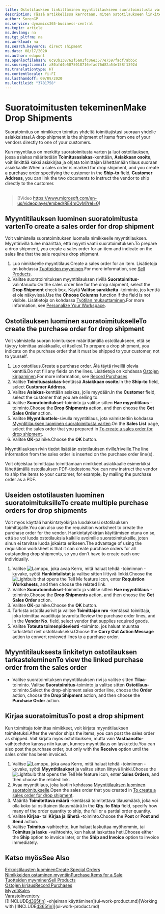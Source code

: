```yaml
---
title: Ostotilauksen linkittäminen myyntitilaukseen suoratoimitusta varten | Microsoft Docs
description: Tässä artikkelissa kerrotaan, miten ostotilaukseen linkitetty myyntitilaus luodaan. Näin toimitus voidaan tehdä suoraan toimittajalta asiakkaalle.
author: SorenGP
ms.service: dynamics365-business-central
ms.topic: article
ms.devlang: na
ms.tgt_pltfrm: na
ms.workload: na
ms.search.keywords: direct shipment
ms.date: 08/17/2020
ms.author: edupont
ms.openlocfilehash: 0c93b138762f5a01fc06e3577e7597facf7abb5c
ms.sourcegitcommit: a80afd4e5075018716efad76d82a54e158f1392d
ms.translationtype: HT
ms.contentlocale: fi-FI
ms.lasthandoff: 09/09/2020
ms.locfileid: "3781758"
---
```

# <a name="make-drop-shipments"></a><span data-ttu-id="e7590-103">Suoratoimitusten tekeminen</span><span class="sxs-lookup"><span data-stu-id="e7590-103">Make Drop Shipments</span></span>

<span data-ttu-id="e7590-104">Suoratoimitus on nimikkeen toimitus yhdeltä toimittajistasi suoraan yhdelle asiakkaistasi.</span><span class="sxs-lookup"><span data-stu-id="e7590-104">A drop shipment is the shipment of items from one of your vendors directly to one of your customers.</span></span>

<span data-ttu-id="e7590-105">Kun myyntilaus on merkitty suoratoimitusta varten ja luot ostotilauksen, jossa asiakas määritetään **Toimitusasiakas**-kenttään, **Asiakkaan osoite**, voit linkittää kaksi asiakirjaa ja ohjata toimittajan lähettämään tilaus suoraan asiakkaalle.</span><span class="sxs-lookup"><span data-stu-id="e7590-105">When a sales order is marked for drop shipment, and you create a purchase order specifying the customer in the **Ship-to** field, **Customer Address**, you can link the two documents to instruct the vendor to ship directly to the customer.</span></span>
<br><br>  
  
> [!Video https://www.microsoft.com/en-us/videoplayer/embed/RE4mOyM?rel=0]

## <a name="to-create-a-sales-order-for-drop-shipment"></a><span data-ttu-id="e7590-106">Myyntitilauksen luominen suoratoimitusta varten</span><span class="sxs-lookup"><span data-stu-id="e7590-106">To create a sales order for drop shipment</span></span>

<span data-ttu-id="e7590-107">Voit valmistella suoratoimituksen luomalla nimikkeelle myyntitilauksen. Myyntirivillä tulee määrittää, että myynti vaatii suoratoimituksen.</span><span class="sxs-lookup"><span data-stu-id="e7590-107">To prepare a drop shipment, you create a sales order for an item and indicate on the sales line that the sale requires drop shipment.</span></span>

1. <span data-ttu-id="e7590-108">Luo nimikkeelle myyntitilaus.</span><span class="sxs-lookup"><span data-stu-id="e7590-108">Create a sales order for an item.</span></span> <span data-ttu-id="e7590-109">Lisätietoja on kohdassa [Tuotteiden myyminen](sales-how-sell-products.md).</span><span class="sxs-lookup"><span data-stu-id="e7590-109">For more information, see [Sell Products](sales-how-sell-products.md).</span></span>
2. <span data-ttu-id="e7590-110">Valitse suoratoimituksen myyntitilauksen rivillä **Suoratoimitus**-valintaruutu.</span><span class="sxs-lookup"><span data-stu-id="e7590-110">On the sales order line for the drop shipment, select the **Drop Shipment** check box.</span></span> <span data-ttu-id="e7590-111">Käytä **Valitse sarakkeita** -toiminto, jos kenttä ei ole näkyvissä.</span><span class="sxs-lookup"><span data-stu-id="e7590-111">Use the **Choose Columns** function if the field is not visible.</span></span> <span data-ttu-id="e7590-112">Lisätietoja on kohdassa [Työtilan mukauttaminen](ui-personalization-user.md).</span><span class="sxs-lookup"><span data-stu-id="e7590-112">For more information, see [Personalize Your Workspace](ui-personalization-user.md).</span></span>

## <a name="to-create-the-purchase-order-for-drop-shipment"></a><span data-ttu-id="e7590-113">Ostotilauksen luominen suoratoimitukselle</span><span class="sxs-lookup"><span data-stu-id="e7590-113">To create the purchase order for drop shipment</span></span>

<span data-ttu-id="e7590-114">Voit valmistella suoran toimituksen määrittämällä ostotilaukseen, että se täytyy toimittaa asiakkaalle, ei itsellesi.</span><span class="sxs-lookup"><span data-stu-id="e7590-114">To prepare a drop shipment, you indicate on the purchase order that it must be shipped to your customer, not to yourself.</span></span>

1. <span data-ttu-id="e7590-115">Luo ostotilaus.</span><span class="sxs-lookup"><span data-stu-id="e7590-115">Create a purchase order.</span></span> <span data-ttu-id="e7590-116">Älä täytä riveillä olevia kenttiä.</span><span class="sxs-lookup"><span data-stu-id="e7590-116">Do not fill any fields on the lines.</span></span> <span data-ttu-id="e7590-117">Lisätietoja on kohdassa [Ostojen kirjaaminen](purchasing-how-record-purchases.md).</span><span class="sxs-lookup"><span data-stu-id="e7590-117">For more information, see [Record Purchases](purchasing-how-record-purchases.md).</span></span>
2. <span data-ttu-id="e7590-118">Valitse **Toimitusasiakas**-kentässä **Asiakkaan osoite**.</span><span class="sxs-lookup"><span data-stu-id="e7590-118">In the **Ship-to** field, select **Customer Address**.</span></span>
3. <span data-ttu-id="e7590-119">Valitse **Asiakas**-kenttään asiakas, jolle myydään.</span><span class="sxs-lookup"><span data-stu-id="e7590-119">In the **Customer** field, select the customer that you are selling to.</span></span>
4. <span data-ttu-id="e7590-120">Valitse **Suoratoimitukset**-toiminto ja valitse sitten **Hae myyntitilaus** -toiminto.</span><span class="sxs-lookup"><span data-stu-id="e7590-120">Choose the **Drop Shipments** action, and then choose the **Get Sales Order** action.</span></span>
5. <span data-ttu-id="e7590-121">Valitse **Myyntiluettelo**-sivulla myyntitilaus, jota valmisteltiin kohdassa [Myyntitilauksen luominen suoratoimitusta varten](sales-how-drop-shipment.md#to-create-a-sales-order-for-drop-shipment).</span><span class="sxs-lookup"><span data-stu-id="e7590-121">On the **Sales List** page, select the sales order that you prepared in [To create a sales order for drop shipment](sales-how-drop-shipment.md#to-create-a-sales-order-for-drop-shipment).</span></span>
6. <span data-ttu-id="e7590-122">Valitse **OK**-painike.</span><span class="sxs-lookup"><span data-stu-id="e7590-122">Choose the **OK** button.</span></span>

<span data-ttu-id="e7590-123">Myyntitilauksen rivin tiedot lisätään ostotilauksen riville/riveille.</span><span class="sxs-lookup"><span data-stu-id="e7590-123">The line information from the sales order is inserted on the purchase order line(s).</span></span>

<span data-ttu-id="e7590-124">Voit ohjeistaa toimittajaa toimittamaan nimikkeet asiakkaalle esimerkiksi lähettämällä ostotilauksen PDF-tiedostona.</span><span class="sxs-lookup"><span data-stu-id="e7590-124">You can now instruct the vendor to ship the items to your customer, for example, by mailing the purchase order as a PDF.</span></span>     

## <a name="to-create-multiple-purchase-orders-for-drop-shipments"></a><span data-ttu-id="e7590-125">Useiden ostotilausten luominen suoratoimituksille</span><span class="sxs-lookup"><span data-stu-id="e7590-125">To create multiple purchase orders for drop shipments</span></span>

<span data-ttu-id="e7590-126">Voit myös käyttää hankintatyökirjaa luodaksesi ostotilauksen toimittajalle.</span><span class="sxs-lookup"><span data-stu-id="e7590-126">You can also use the requisition worksheet to create the purchase order for the vendor.</span></span> <span data-ttu-id="e7590-127">Hankintatyökirjan käyttämisen etuna on se, että se voi luoda ostotilauksia kaikille avoimille suoratoimituksille, joten sinun ei tarvitse luoda jokaista erikseen.</span><span class="sxs-lookup"><span data-stu-id="e7590-127">The advantage of using the requisition worksheet is that it can create purchase orders for all outstanding drop shipments, so you don't have to create each one individually.</span></span>

1. <span data-ttu-id="e7590-128">Valitse ![Lamppu, joka avaa Kerro, mitä haluat tehdä -toiminnon](media/ui-search/search_small.png "Kerro, mitä haluat tehdä") -kuvake, syötä **Hankintalistat** ja valitse sitten liittyvä linkki.</span><span class="sxs-lookup"><span data-stu-id="e7590-128">Choose the ![Lightbulb that opens the Tell Me feature](media/ui-search/search_small.png "Tell me what you want to do") icon, enter **Requistion Worksheets**, and then choose the related link.</span></span>
2. <span data-ttu-id="e7590-129">Valitse **Suoratoimitukset**-toiminto ja valitse sitten **Hae myyntitilaus** -toiminto.</span><span class="sxs-lookup"><span data-stu-id="e7590-129">Choose the **Drop Shipments** action, and then choose the **Get Sales Order** action.</span></span>
3. <span data-ttu-id="e7590-130">Valitse **OK**-painike.</span><span class="sxs-lookup"><span data-stu-id="e7590-130">Choose the **OK** button.</span></span>
4. <span data-ttu-id="e7590-131">Tarkista ostotilausrivit ja valitse **Toimittajan nro** -kentässä toimittaja, joka toimittaa vaadittuja tavaroita.</span><span class="sxs-lookup"><span data-stu-id="e7590-131">Review the purchase order lines, and in the **Vendor No.** field, select vendor that supplies required goods.</span></span> 
5. <span data-ttu-id="e7590-132">Valitse **Toteuta toimenpideviesti** -toiminto, jos haluat muuntaa tarkistetut rivit ostotilaukseksi.</span><span class="sxs-lookup"><span data-stu-id="e7590-132">Choose the **Carry Out Action Message** action to convert reviewed lines to a purchase order.</span></span>

## <a name="to-view-the-linked-purchase-order-from-the-sales-order"></a><span data-ttu-id="e7590-133">Myyntitilauksesta linkitetyn ostotilauksen tarkasteleminen</span><span class="sxs-lookup"><span data-stu-id="e7590-133">To view the linked purchase order from the sales order</span></span>

* <span data-ttu-id="e7590-134">Valitse suoratoimituksen myyntitilauksen rivi ja valitse sitten **Tilaa**-toiminto. Valitse **Suoratoimitus**-toiminto ja valitse sitten **Ostotilaus**-toiminto.</span><span class="sxs-lookup"><span data-stu-id="e7590-134">Select the drop-shipment sales order line, choose the **Order** action, choose the **Drop Shipment** action, and then choose the **Purchase Order** action.</span></span>

## <a name="to-post-a-drop-shipment"></a><span data-ttu-id="e7590-135">Kirjaa suoratoimitus</span><span class="sxs-lookup"><span data-stu-id="e7590-135">To post a drop shipment</span></span>

<span data-ttu-id="e7590-136">Kun toimittaja toimittaa nimikkeet, voit kirjata myyntitilauksen toimitetuksi.</span><span class="sxs-lookup"><span data-stu-id="e7590-136">After the vendor ships the items, you can post the sales order as shipped.</span></span> <span data-ttu-id="e7590-137">Voit kirjata myös ostotilauksen, mutta vain **Vastaanotto**-vaihtoehdon kanssa niin kauan, kunnes myyntitilaus on laskutettu.</span><span class="sxs-lookup"><span data-stu-id="e7590-137">You can also post the purchase order, but only with the **Receive** option until the sales order has been invoiced.</span></span>

1. <span data-ttu-id="e7590-138">Valitse ![Lamppu, joka avaa Kerro, mitä haluat tehdä -toiminnon](media/ui-search/search_small.png "Kerro, mitä haluat tehdä") -kuvake, syötä **Myyntitilaukset** ja valitse sitten liittyvä linkki.</span><span class="sxs-lookup"><span data-stu-id="e7590-138">Choose the ![Lightbulb that opens the Tell Me feature](media/ui-search/search_small.png "Tell me what you want to do") icon, enter **Sales Orders**, and then choose the related link.</span></span>
2. <span data-ttu-id="e7590-139">Avaa myyntitilaus, joka luotiin kohdassa [Myyntitilauksen luominen suoratoimitukselle](#to-create-a-sales-order-for-drop-shipment).</span><span class="sxs-lookup"><span data-stu-id="e7590-139">Open the sales order that you created in [To create a sales order for drop shipment](#to-create-a-sales-order-for-drop-shipment).</span></span>
3. <span data-ttu-id="e7590-140">Määritä **Toimitettava määrä** -kentässä toimitettava tilausmäärä, joka voi olla koko tai osittainen tilausmäärä.</span><span class="sxs-lookup"><span data-stu-id="e7590-140">In the **Qty. to Ship** field, specify how many of the order quantity to ship, the full or a partial order quantity.</span></span>
4. <span data-ttu-id="e7590-141">Valitse **Kirjaa**- tai **Kirjaa ja lähetä** -toiminto.</span><span class="sxs-lookup"><span data-stu-id="e7590-141">Choose the **Post** or **Post and Send** action.</span></span>
5. <span data-ttu-id="e7590-142">Valitse **Toimitus**-vaihtoehto, kun haluat laskuttaa myöhemmin, tai **Toimitus ja lasku** -vaihtoehto, kun haluat laskuttaa heti.</span><span class="sxs-lookup"><span data-stu-id="e7590-142">Choose either the **Ship** option to invoice later, or the **Ship and Invoice** option to invoice immediately.</span></span>

## <a name="see-also"></a><span data-ttu-id="e7590-143">Katso myös</span><span class="sxs-lookup"><span data-stu-id="e7590-143">See Also</span></span>

[<span data-ttu-id="e7590-144">Erikoistilausten luominen</span><span class="sxs-lookup"><span data-stu-id="e7590-144">Create Special Orders</span></span>](sales-how-to-create-special-orders.md)  
[<span data-ttu-id="e7590-145">Nimikkeiden ostaminen myyntiin</span><span class="sxs-lookup"><span data-stu-id="e7590-145">Purchase Items for a Sale</span></span>](purchasing-how-purchase-products-sale.md)  
[<span data-ttu-id="e7590-146">Tuotteiden myyminen</span><span class="sxs-lookup"><span data-stu-id="e7590-146">Sell Products</span></span>](sales-how-sell-products.md)  
[<span data-ttu-id="e7590-147">Ostojen kirjaus</span><span class="sxs-lookup"><span data-stu-id="e7590-147">Record Purchases</span></span>](purchasing-how-record-purchases.md)  
[<span data-ttu-id="e7590-148">Myynti</span><span class="sxs-lookup"><span data-stu-id="e7590-148">Sales</span></span>](sales-manage-sales.md)  
[<span data-ttu-id="e7590-149">Varasto</span><span class="sxs-lookup"><span data-stu-id="e7590-149">Inventory</span></span>](inventory-manage-inventory.md)  
<span data-ttu-id="e7590-150">[[!INCLUDE[d365fin](includes/d365fin_md.md)] -ohjelman käyttäminen](ui-work-product.md)</span><span class="sxs-lookup"><span data-stu-id="e7590-150">[Working with [!INCLUDE[d365fin](includes/d365fin_md.md)]](ui-work-product.md)</span></span>
